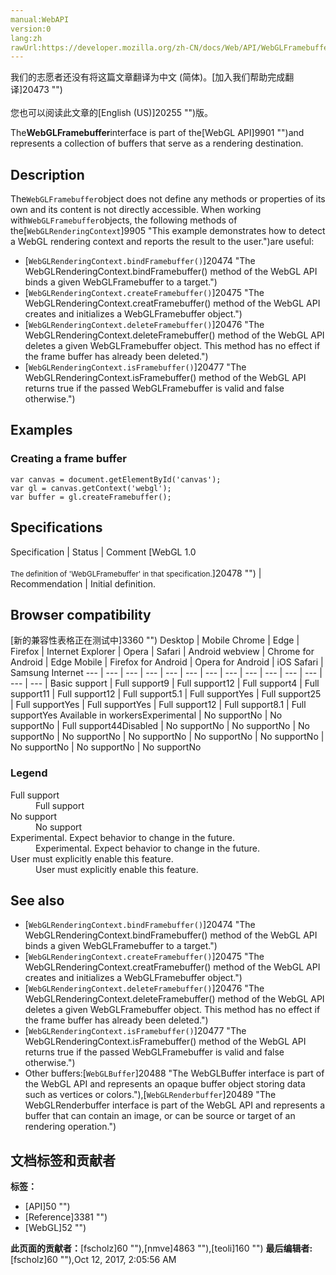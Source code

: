 ```yaml
---
manual:WebAPI
version:0
lang:zh
rawUrl:https://developer.mozilla.org/zh-CN/docs/Web/API/WebGLFramebuffer
---
```




<bdi>我们的志愿者还没有将这篇文章翻译为<bdi>中文 (简体)</bdi>。[加入我们帮助完成翻译]20473 "")<br></br>您也可以阅读此文章的[English (US)]20255 "")版。</bdi>






The**WebGLFramebuffer**interface is part of the[WebGL API]9901 "")and represents a collection of buffers that serve as a rendering destination.


## Description<a name="Description"></a>


The`WebGLFramebuffer`object does not define any methods or properties of its own and its content is not directly accessible. When working with`WebGLFramebuffer`objects, the following methods of the[`WebGLRenderingContext`]9905 "This example demonstrates how to detect a WebGL rendering context and reports the result to the user.")are useful:


* [`WebGLRenderingContext.bindFramebuffer()`]20474 "The WebGLRenderingContext.bindFramebuffer() method of the WebGL API binds a given WebGLFramebuffer to a target.")
* [`WebGLRenderingContext.createFramebuffer()`]20475 "The WebGLRenderingContext.creatFramebuffer() method of the WebGL API creates and initializes a WebGLFramebuffer object.")
* [`WebGLRenderingContext.deleteFramebuffer()`]20476 "The WebGLRenderingContext.deleteFramebuffer() method of the WebGL API deletes a given WebGLFramebuffer object. This method has no effect if the frame buffer has already been deleted.")
* [`WebGLRenderingContext.isFramebuffer()`]20477 "The WebGLRenderingContext.isFramebuffer() method of the WebGL API returns true if the passed WebGLFramebuffer is valid and false otherwise.")

## Examples<a name="Examples"></a>

### Creating a frame buffer<a name="Creating_a_frame_buffer"></a>

```
var canvas = document.getElementById('canvas');
var gl = canvas.getContext('webgl');
var buffer = gl.createFramebuffer();
```

## Specifications<a name="Specifications"></a>
Specification | Status | Comment 
[WebGL 1.0<br></br><small>The definition of &#39;WebGLFramebuffer&#39; in that specification.</small>]20478 "") | Recommendation | Initial definition. 


## Browser compatibility<a name="Browser_compatibility"></a>
[新的兼容性表格正在测试中<i></i>]3360 "")
<abbr>Desktop<i></i></abbr> | <abbr>Mobile<i></i></abbr> 
<abbr>Chrome<i></i></abbr> | <abbr>Edge<i></i></abbr> | <abbr>Firefox<i></i></abbr> | <abbr>Internet Explorer<i></i></abbr> | <abbr>Opera<i></i></abbr> | <abbr>Safari<i></i></abbr> | <abbr>Android webview<i></i></abbr> | <abbr>Chrome for Android<i></i></abbr> | <abbr>Edge Mobile<i></i></abbr> | <abbr>Firefox for Android<i></i></abbr> | <abbr>Opera for Android<i></i></abbr> | <abbr>iOS Safari<i></i></abbr> | <abbr>Samsung Internet<i></i></abbr> 
 ---  |  ---  |  ---  |  ---  |  ---  |  ---  |  ---  |  ---  |  ---  |  ---  |  ---  |  ---  |  ---  |  ---  | 
Basic support | <abbr>Full support</abbr>9 | <abbr>Full support</abbr>12 | <abbr>Full support</abbr>4 | <abbr>Full support</abbr>11 | <abbr>Full support</abbr>12 | <abbr>Full support</abbr>5.1 | <abbr>Full support</abbr>Yes | <abbr>Full support</abbr>25 | <abbr>Full support</abbr>Yes | <abbr>Full support</abbr>Yes | <abbr>Full support</abbr>12 | <abbr>Full support</abbr>8.1 | <abbr>Full support</abbr>Yes 
Available in workers<abbr>Experimental<i></i></abbr> | <abbr>No support</abbr>No | <abbr>No support</abbr>No | <abbr>Full support</abbr>44<abbr>Disabled<i></i></abbr> | <abbr>No support</abbr>No | <abbr>No support</abbr>No | <abbr>No support</abbr>No | <abbr>No support</abbr>No | <abbr>No support</abbr>No | <abbr>No support</abbr>No | <abbr>No support</abbr>No | <abbr>No support</abbr>No | <abbr>No support</abbr>No | <abbr>No support</abbr>No 


### Legend<a name="Legend"></a>
<dl><dt id=''><abbr>Full support</abbr></dt><dd>Full support</dd><dt id=''><abbr>No support</abbr></dt><dd>No support</dd><dt id=''><abbr>Experimental. Expect behavior to change in the future.<i></i></abbr></dt><dd>Experimental. Expect behavior to change in the future.</dd><dt id=''><abbr>User must explicitly enable this feature.<i></i></abbr></dt><dd>User must explicitly enable this feature.</dd></dl>

## See also<a name="See_also"></a>

* [`WebGLRenderingContext.bindFramebuffer()`]20474 "The WebGLRenderingContext.bindFramebuffer() method of the WebGL API binds a given WebGLFramebuffer to a target.")
* [`WebGLRenderingContext.createFramebuffer()`]20475 "The WebGLRenderingContext.creatFramebuffer() method of the WebGL API creates and initializes a WebGLFramebuffer object.")
* [`WebGLRenderingContext.deleteFramebuffer()`]20476 "The WebGLRenderingContext.deleteFramebuffer() method of the WebGL API deletes a given WebGLFramebuffer object. This method has no effect if the frame buffer has already been deleted.")
* [`WebGLRenderingContext.isFramebuffer()`]20477 "The WebGLRenderingContext.isFramebuffer() method of the WebGL API returns true if the passed WebGLFramebuffer is valid and false otherwise.")
* Other buffers:[`WebGLBuffer`]20488 "The WebGLBuffer interface is part of the WebGL API and represents an opaque buffer object storing data such as vertices or colors."),[`WebGLRenderbuffer`]20489 "The WebGLRenderbuffer interface is part of the WebGL API and represents a buffer that can contain an image, or can be source or target of an rendering operation.")



## 文档标签和贡献者
**标签：**
* [API]50 "")
* [Reference]3381 "")
* [WebGL]52 "")

**此页面的贡献者：**[fscholz]60 ""),[nmve]4863 ""),[teoli]160 "")
**最后编辑者:**[fscholz]60 ""),<time>Oct 12, 2017, 2:05:56 AM</time>



